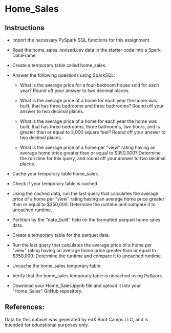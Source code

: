 # Home_Sales

## Instructions
* Import the necessary PySpark SQL functions for this assignment.

* Read the home_sales_revised.csv data in the starter code into a Spark DataFrame.

* Create a temporary table called home_sales.

* Answer the following questions using SparkSQL:

    * What is the average price for a four-bedroom house sold for each year? Round off your answer to two decimal places.

    *   What is the average price of a home for each year the home was built, that has three bedrooms and three bathrooms? Round off your answer to two decimal places.

    *   What is the average price of a home for each year the home was built, that has three bedrooms, three bathrooms, two floors, and is greater than or equal to 2,000 square feet? Round off your answer to two decimal places.

    *   What is the average price of a home per "view" rating having an average home price   greater than or equal to $350,000? Determine the run time for this query, and round off your answer to two decimal places.

*   Cache your temporary table home_sales.

*   Check if your temporary table is cached.

*   Using the cached data, run the last query that calculates the average price of a home per "view" rating having an average home price greater than or equal to $350,000. Determine the runtime and compare it to uncached runtime.

*   Partition by the "date_built" field on the formatted parquet home sales data.

*   Create a temporary table for the parquet data.

*   Run the last query that calculates the average price of a home per "view" rating having an average home price greater than or equal to $350,000. Determine the runtime and compare it to uncached runtime.

*   Uncache the home_sales temporary table.

*   Verify that the home_sales temporary table is uncached using PySpark.

*   Download your Home_Sales.ipynb file and upload it into your "Home_Sales" GitHub repository.

##  References:
Data for this dataset was generated by edX Boot Camps LLC, and is intended for educational purposes only.   
